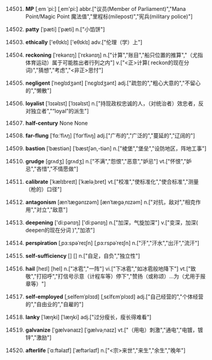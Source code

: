 14501. **MP**
[ˌem ˈpi:]  [ˌem'pi:]
abbr.["议员(Member of Parliament)","Mana Point/Magic Point 魔法值","里程标(milepost)","宪兵(military police)"]  

14502. **patty**
[ˈpæti]  [ˈpæti]
n.["小馅饼"]  

14503. **ethically**
['eθɪklɪ]  ['eθɪklɪ]
adv.["伦理（学）上"]  

14504. **reckoning**
[ˈrekənɪŋ]  [ˈrɛkənɪŋ]
n.["计算","账目","船只位置的推算","（尤指体育运动）属于可能胜出者行列之内"]  v.["<正>计算( reckon的现在分词)","猜想","考虑","<非正>思忖"]  

14505. **negligent**
[ˈneglɪdʒənt]  [ˈnɛɡlɪdʒənt]
adj.["疏忽的","粗心大意的","不留心的","懒散"]  

14506. **loyalist**
[ˈlɔɪəlɪst]  [ˈlɔɪəlɪst]
n.["持现政权忠诚的人，（对统治者）效忠者，反对独立者","“loyal”的派生"]  

14507. **half-century**
None
None

14508. **far-flung**
[ˈfɑ:ˈflʌŋ]  [ˈfɑrˈflʌŋ]
adj.["广布的","广泛的","蔓延的","辽阔的"]  

14509. **bastion**
[ˈbæstiən]  [ˈbæstʃən,-tiən]
n.["棱堡","堡垒","设防地区，阵地工事"]  

14510. **grudge**
[grʌdʒ]  [ɡrʌdʒ]
n.["不满","怨恨","恶意","妒忌"]  vt.["怀恨","妒忌","吝惜","不情愿做"]  

14511. **calibrate**
[ˈkælɪbreɪt]  [ˈkæləˌbret]
vt.["校准","使标准化","使合标准","测量（枪的）口径"]  

14512. **antagonism**
[ænˈtægənɪzəm]  [ænˈtæɡəˌnɪzəm]
n.["对抗，敌对","相克作用","对立","敌意"]  

14513. **deepening**
['di:pənɪŋ]  ['di:pənɪŋ]
n.["加深，气旋加深"]  v.["变深，加深( deepen的现在分词 )","加浓"]  

14514. **perspiration**
[ˌpɜ:spəˈreɪʃn]  [ˌpɜ:rspəˈreɪʃn]
n.["汗","汗水","出汗","流汗"]  

14515. **self-sufficiency**
[]  []
n.["自足，自负","独立性"]  

14516. **hail**
[heɪl]  [hel]
n.["冰雹","一阵"]  vi.["下冰雹","如冰雹般地降下"]  vt.["致敬","打招呼","打信号示意（计程车等）停下","赞扬（或称颂）…为（尤用于报章等）"]  

14517. **self-employed**
[ˌselfemˈplɔɪd]  [ˌsɛlfɛmˈplɔɪd]
adj.["自己经营的","个体经营的","自由业的","自雇的"]  

14518. **lanky**
[ˈlæŋki]  [ˈlæŋki]
adj.["过分瘦长，瘦长得难看"]  

14519. **galvanize**
[ˈgælvənaɪz]  [ˈɡælvəˌnaɪz]
vt.["（用电）刺激","通电","电镀，镀锌","激励"]  

14520. **afterlife**
[ˈɑ:ftəlaɪf]  [ˈæftərlaɪf]
n.["<宗>来世","来生","余生","晚年"]  

